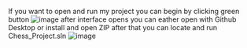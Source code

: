 If you want to open and run my project you can begin by clicking green button
![image](https://github.com/Arman20004/Chess_Project/assets/117307331/eb2b6695-379d-4d10-9ee2-66a15c3a8d58)
after interface opens you can eather open with Github Desktop or install and open ZIP
after that you can locate and run Chess_Project.sln
![image](https://github.com/Arman20004/Chess_Project/assets/117307331/ea679faf-2274-4b1b-ae00-8864e8234536)
